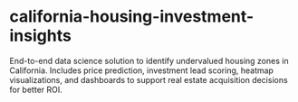 # california-housing-investment-insights
End-to-end data science solution to identify undervalued housing zones in California. Includes price prediction, investment lead scoring, heatmap visualizations, and dashboards to support real estate acquisition decisions for better ROI.
